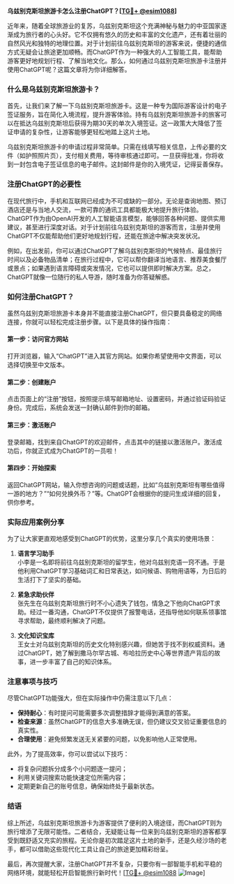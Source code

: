 **乌兹别克斯坦旅游卡怎么注册ChatGPT？[[TG💪+ @esim1088](https://t.me/s/esim1088)]**

近年来，随着全球旅游业的复苏，乌兹别克斯坦这个充满神秘与魅力的中亚国家逐渐成为旅行者的心头好。它不仅拥有悠久的历史和丰富的文化遗产，还有着壮丽的自然风光和独特的地理位置。对于计划前往乌兹别克斯坦的游客来说，便捷的通信方式无疑会让旅途更加顺畅。而ChatGPT作为一种强大的人工智能工具，能帮助游客更好地规划行程、了解当地文化。那么，如何通过乌兹别克斯坦旅游卡注册并使用ChatGPT呢？这篇文章将为你详细解答。

### 什么是乌兹别克斯坦旅游卡？

首先，让我们来了解一下乌兹别克斯坦旅游卡。这是一种专为国际游客设计的电子签证服务，旨在简化入境流程，提升游客体验。持有乌兹别克斯坦旅游卡的旅客可以在抵达乌兹别克斯坦后获得为期30天的单次入境签证。这一政策大大降低了签证申请的复杂性，让游客能够更轻松地踏上这片土地。

乌兹别克斯坦旅游卡的申请过程非常简单。只需在线填写相关信息，上传必要的文件（如护照照片页），支付相关费用，等待审核通过即可。一旦获得批准，你将收到一封包含电子签证信息的电子邮件。这封邮件是你的入境凭证，记得妥善保存。

### 注册ChatGPT的必要性

在现代旅行中，手机和互联网已经成为不可或缺的一部分。无论是查询地图、预订酒店还是与当地人交流，一款可靠的通讯工具都能极大地提升旅行体验。ChatGPT作为由OpenAI开发的人工智能语言模型，能够回答各种问题、提供实用建议，甚至进行深度对话。对于计划前往乌兹别克斯坦的游客而言，注册并使用ChatGPT不仅能帮助他们更好地规划行程，还能在旅途中解决突发状况。

例如，在出发前，你可以通过ChatGPT了解乌兹别克斯坦的气候特点、最佳旅行时间以及必备物品清单；在旅行过程中，它可以帮你翻译当地语言、推荐美食餐厅或景点；如果遇到语言障碍或突发情况，它也可以提供即时解决方案。总之，ChatGPT就像一位随行的私人导游，随时准备为你答疑解惑。

### 如何注册ChatGPT？

虽然乌兹别克斯坦旅游卡本身并不能直接注册ChatGPT，但只要具备稳定的网络连接，你就可以轻松完成注册步骤。以下是具体的操作指南：

#### 第一步：访问官方网站
打开浏览器，输入“ChatGPT”进入其官方网站。如果你希望使用中文界面，可以选择切换至中文版本。

#### 第二步：创建账户
点击页面上的“注册”按钮，按照提示填写邮箱地址、设置密码，并通过验证码验证身份。完成后，系统会发送一封确认邮件到你的邮箱。

#### 第三步：激活账户
登录邮箱，找到来自ChatGPT的欢迎邮件，点击其中的链接以激活账户。激活成功后，你就正式成为ChatGPT的一员啦！

#### 第四步：开始探索
返回ChatGPT网站，输入你想咨询的问题或话题，比如“乌兹别克斯坦有哪些值得一游的地方？”“如何兑换外币？”等。ChatGPT会根据你的提问生成详细的回复，供你参考。

### 实际应用案例分享

为了让大家更直观地感受到ChatGPT的优势，这里分享几个真实的使用场景：

1. **语言学习助手**  
小李是一名即将前往乌兹别克斯坦的留学生，他对乌兹别克语一窍不通。于是他利用ChatGPT学习基础词汇和日常表达，如问候语、购物用语等，为日后的生活打下了坚实的基础。

2. **紧急求助伙伴**  
张先生在乌兹别克斯坦旅行时不小心遗失了钱包，情急之下他向ChatGPT求助。经过一番沟通，ChatGPT不仅提供了报警电话，还指导他如何联系领事馆寻求帮助，最终顺利解决了问题。

3. **文化知识宝库**  
王女士对乌兹别克斯坦的历史文化特别感兴趣，但她苦于找不到权威资料。通过ChatGPT，她了解到撒马尔罕古城、布哈拉历史中心等世界遗产背后的故事，进一步丰富了自己的知识体系。

### 注意事项与技巧

尽管ChatGPT功能强大，但在实际操作中仍需注意以下几点：

- **保持耐心**：有时提问可能需要多次调整措辞才能得到满意的答案。
- **检查来源**：虽然ChatGPT的信息大多准确无误，但仍建议交叉验证重要信息的真实性。
- **合理使用**：避免频繁发送无关紧要的问题，以免影响他人正常使用。

此外，为了提高效率，你可以尝试以下技巧：
- 将复杂问题拆分成多个小问题逐一提问；
- 利用关键词搜索功能快速定位所需内容；
- 定期更新自己的账号信息，确保始终处于最新状态。

### 结语

综上所述，乌兹别克斯坦旅游卡为游客提供了便利的入境途径，而ChatGPT则为旅行增添了无限可能性。二者结合，无疑能让每一位来到乌兹别克斯坦的游客都享受到既舒适又充实的旅程。无论你是初次踏足这片土地的新手，还是久经沙场的老手，都可以借助这些现代化工具让自己的旅途更加精彩纷呈。

最后，再次提醒大家，注册ChatGPT并不复杂，只要你有一部智能手机和平稳的网络环境，就能轻松开启智能旅行新时代！[[TG💪+ @esim1088](https://t.me/s/esim1088) ![Image](https://i.postimg.cc/4NQfJmqS/Snipaste-2025-05-13-00-14-12.png)]